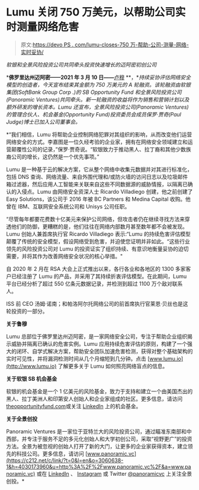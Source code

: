 # Lumu 关闭 750 万美元，以帮助公司实时测量网络危害

> 原文:[https://devo PS . com/lumu-closes-750 万-帮助-公司-测量-网络-实时妥协/](https://devops.com/lumu-closes-7-5-million-to-help-companies-measure-cyber-compromise-in-real-time/)

*软银和全景风险投资公司共同牵头投资快速增长的迈阿密初创公司*

***佛罗里达州迈阿密——2021 年 3 月 10 日——**[卢穆](http://www.lumu.io/) **，**持续妥协评估网络安全模型的创造者，今天宣布结束其金额为 750 万美元的 A 轮融资。该轮融资由软银集团(SoftBank Group Corp .)的 SB Opportunity Fund 和全景风险投资公司(Panoramic Ventures)共同牵头。新一轮融资的收益将作为销售和营销计划以及额外研发的增长资本。Lumu 还宣布，全景风险投资公司(Panoramic Ventures)的管理合伙人、机会基金(Opportunity Fund)投资委员会成员保罗·贾奇(Paul Judge)博士已加入公司董事会。*

 *“我们相信，Lumu 将帮助企业控制网络犯罪对其组织的影响，从而改变他们运营网络安全的方式。李嘉图是一位久经考验的企业家，拥有在网络安全领域建立和运营颠覆性公司的记录，”保罗·贾奇说。“软银致力于推动黑人、拉丁裔和其他少数族裔公司的增长，这仍然是一个优先事项。”

Lumu 是一种基于云的解决方案，它从整个网络中收集元数据并对其进行标准化，包括 DNS 查询、网络流量、来自外围代理和/或防火墙的访问日志以及垃圾邮件箱过滤器，然后应用人工智能来关联来自这些不同数据源的威胁情报，以隔离已确认的入侵点。Lumu 由网络安全资深人士 Ricardo Villadiego 创建，他之前创建了 Easy Solutions，该公司于 2016 年被 BC Partners 和 Medina Capital 收购。他曾在 IBM、互联网安全系统公司和 Unisys 公司任职。

“尽管每年都要花费数十亿美元来保护公司网络，但攻击者仍在继续寻找方法来穿透他们的防御，更糟糕的是，他们往往在网络内部数月甚至数年都不会被发现。Lumu 创始人兼首席执行官 Ricardo Villadiego 表示:“Lumu 的持续危害评估模型颠覆了传统的安全模型，假设网络受到危害，并迫使您证明并非如此。“这些行业领先的风险投资公司对 Lumu 的投资证实了组织持续、有意识地衡量妥协的迫切需要，并将其作为改善网络安全状况的核心举措。"

自 2020 年 2 月在 RSA 大会上正式推出以来，各行各业和各地区的 1300 多家客户已经注册了 Lumu 的产品，并采用了其持续折衷评估模型。在此期间，Lumu 平台已经分析了超过 550 亿条元数据记录，并检测到超过 1100 万个敌对联系人。

ISS 前 CEO 汤姆·诺南；和帕洛阿尔托网络公司的前首席执行官莱恩·贝丝也是这轮投资的一部分。

**关于鲁穆**

Lumu 总部位于佛罗里达州迈阿密，是一家网络安全公司，专注于帮助企业组织揭示威胁并隔离已确认的危害实例。Lumu 应用持续危害评估的原则，构建了一个强大的闭环、自学式解决方案，帮助安全团队加速危害检测，获得对整个基础架构的实时可见性，并将漏洞检测时间从几个月缩短到几分钟。点击 [www.lumu.io](http://www.lumu.io) 了解更多关于 Lumu 如何照亮网络盲点的信息。

**关于软银 SB 机会基金**

软银的机会基金是一个 1 亿美元的风险基金，致力于支持和建立一个由美国杰出的黑人、拉丁美洲人和印第安人创始人和企业家组成的社区。更多信息，请访问[theopportunityfund.com](https://theopportunityfund.com/)或关注 [LinkedIn](https://www.linkedin.com/company/sb-opportunity-fund/) 上的机会基金。

**关于全景创投**

Panoramic Ventures 是一家位于亚特兰大的风险投资公司，通过瞄准东南部和中西部，并专注于服务不足的多元化创始人和大学初创公司，采取“视野更广”的投资方法。全景为被忽视的创始人打开了新的大门，让更多的企业家获得资本，建立领先的科技公司。更多信息，请访问 [www.panoramic.vc](https://c212.net/c/link/?t=0&l=en&o=3060638-1&h=4030173960&u=http%3A%2F%2Fwww.panoramic.vc%2F&a=www.panoramic.vc) 或在 [LinkedIn](https://c212.net/c/link/?t=0&l=en&o=3060638-1&h=3416378124&u=https%3A%2F%2Fwww.linkedin.com%2Fcompany%2Fpanoramicvc%2F&a=LinkedIn) 、 [Instagram](https://c212.net/c/link/?t=0&l=en&o=3060638-1&h=979044971&u=https%3A%2F%2Fwww.instagram.com%2Fpanoramicventures%2F&a=Instagram) 或 Twitter [@panoramicvc](https://c212.net/c/link/?t=0&l=en&o=3060638-1&h=650848183&u=https%3A%2F%2Ftwitter.com%2Fpanoramicvc&a=%40panoramicvc) 上关注全景创投。*